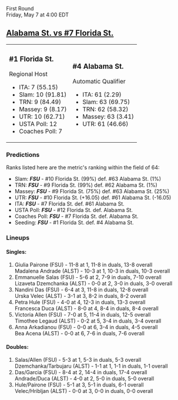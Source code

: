 First Round  
Friday, May 7 at 4:00 EDT
## [Alabama St. vs #7 Florida St.](https://www.ncaa.com/game/5833671) 

<table><tr><td>  

### #1 Florida St.  

Regional Host  
- ITA: 7 (55.15)  
- Slam: 10 (91.81)  
- TRN: 9 (84.49)  
- Massey: 9 (8.17)  
- UTR: 10 (62.71)  
- USTA Poll: 12  
- Coaches Poll: 7  

</td><td>  

### #4 Alabama St.  

Automatic Qualifier  
- ITA: 61 (2.29)  
- Slam: 63 (69.75)  
- TRN: 62 (58.32)  
- Massey: 63 (3.41)  
- UTR: 61 (46.66)  

</td></tr></table>  

 ### Predictions  

Ranks listed here are the metric's ranking within the field of 64:  
- Slam: ***FSU*** - #10 Florida St. (99%) def. #63 Alabama St. (1%)  
- TRN: ***FSU*** - #9 Florida St. (99%) def. #62 Alabama St. (1%)  
- Massey: ***FSU*** - #9 Florida St. (75%) def. #63 Alabama St. (25%)  
- UTR: ***FSU*** - #10 Florida St. (+16.05) def. #61 Alabama St. (-16.05)  
- ITA: ***FSU*** - #7 Florida St. def. #61 Alabama St.  
- USTA Poll: ***FSU*** - #12 Florida St. def. Alabama St.  
- Coaches Poll: ***FSU*** - #7 Florida St. def. Alabama St.  
- Seeding: ***FSU*** - #1 Florida St. def. #4 Alabama St.  

 ### Lineups  

 #### Singles:  
1. Giulia Pairone (FSU) - 11-8 at 1, 11-8 in duals, 13-8 overall  
  Madalena Andrade (ALST) - 10-3 at 1, 10-3 in duals, 10-3 overall
2. Emmanuelle Salas (FSU) - 5-6 at 2, 7-9 in duals, 7-10 overall  
  Lizaveta Dzemchanka (ALST) - 0-0 at 2, 3-0 in duals, 3-0 overall
3. Nandini Das (FSU) - 6-4 at 3, 11-8 in duals, 12-8 overall  
  Urska Velec (ALST) - 3-1 at 3, 8-2 in duals, 8-2 overall
4. Petra Hule (FSU) - 4-0 at 4, 12-3 in duals, 13-3 overall  
  Francesca Duca (ALST) - 8-0 at 4, 8-4 in duals, 8-4 overall
5. Victoria Allen (FSU) - 7-0 at 5, 11-4 in duals, 12-5 overall  
  Timothee Legaud (ALST) - 0-2 at 5, 3-4 in duals, 3-4 overall
6. Anna Arkadianou (FSU) - 0-0 at 6, 3-4 in duals, 4-5 overall  
  Bea Acena (ALST) - 0-0 at 6, 7-6 in duals, 7-6 overall

 #### Doubles:  
1. Salas/Allen (FSU) - 5-3 at 1, 5-3 in duals, 5-3 overall  
  Dzemchanka/Tarbujaru (ALST) - 1-1 at 1, 1-1 in duals, 1-1 overall
2. Das/Garcia (FSU) - 8-4 at 2, 14-4 in duals, 17-4 overall  
  Andrade/Duca (ALST) - 4-0 at 2, 5-0 in duals, 5-0 overall
3. Hule/Pairone (FSU) - 5-1 at 3, 5-1 in duals, 6-1 overall  
  Velec/Hribljan (ALST) - 0-0 at 3, 0-0 in duals, 0-0 overall
